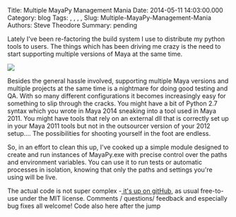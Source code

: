 Title: Multiple MayaPy Management Mania
Date: 2014-05-11 14:03:00.000
Category: blog
Tags: , , , , 
Slug: Multiple-MayaPy-Management-Mania
Authors: Steve Theodore
Summary: pending

Lately I've been re-factoring the build system I use to distribute my python tools to users.  The things which has been driving me crazy is the need to start supporting multiple versions of Maya at the same time.   
  


[![](http://www.opensrs.com/images/wordpress/uploads/2007/04/email-service-1/it-worked-on-my-machine.jpg)](http://www.opensrs.com/images/wordpress/uploads/2007/04/email-service-1/it-worked-on-my-machine.jpg)

  
  
Besides the general hassle involved, supporting multiple Maya versions and multiple projects at the same time is a nightmare for doing good testing and QA.  With so many different configurations it becomes increasingly easy for something to slip through the cracks.  You might have a bit of Python 2.7 syntax which you wrote in Maya 2014 sneaking into a tool used in Maya 2011. You might have tools that rely on an external dll that is correctly set up in your Maya 2011 tools but not in the outsourcer version of your 2012 setup.... The possibilities for shooting yourself in the foot are endless.  
  
So, in an effort to clean this up, I've cooked up a simple module designed to create and run instances of MayaPy.exe with precise control over the paths and environment variables.  You can use it to run tests or automatic processes in isolation, knowing that only the paths and settings you're using will be live.  
  
The actual code is not super complex -[ it's up on gitHub](https://gist.github.com/theodox/2c712a91155c7e1c4c15), as usual free-to-use under the MIT license.  Comments / questions/ feedback and especially bug fixes all welcome! Code also here after the jump  
  
  
  
  
  
  
  


